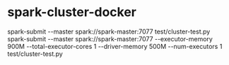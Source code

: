 # spark-cluster-docker

spark-submit --master spark://spark-master:7077 test/cluster-test.py
spark-submit --master spark://spark-master:7077 --executor-memory 900M --total-executor-cores 1 --driver-memory 500M --num-executors 1  test/cluster-test.py
